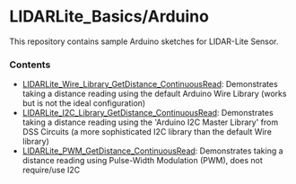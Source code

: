 LIDARLite_Basics/Arduino
========================================

This repository contains sample Arduino sketches for LIDAR-Lite Sensor. 

### Contents
- [LIDARLite_Wire_Library_GetDistance_ContinuousRead](LIDARLite_Wire_Library_GetDistance_ContinuousRead): Demonstrates taking a distance reading using the default Arduino Wire Library (works but is not the ideal configuration)
- [LIDARLite_I2C_Library_GetDistance_ContinuousRead](LIDARLite_I2C_Library_GetDistance_ContinuousRead): Demonstrates taking a distance reading using the 'Arduino I2C Master Library' from DSS Circuits (a more sophisticated I2C library than the default Wire library)
- [LIDARLite_PWM_GetDistance_ContinuousRead](LIDARLite_PWM_GetDistance_ContinuousRead): Demonstrates taking a distance reading using Pulse-Width Modulation (PWM), does not require/use I2C
